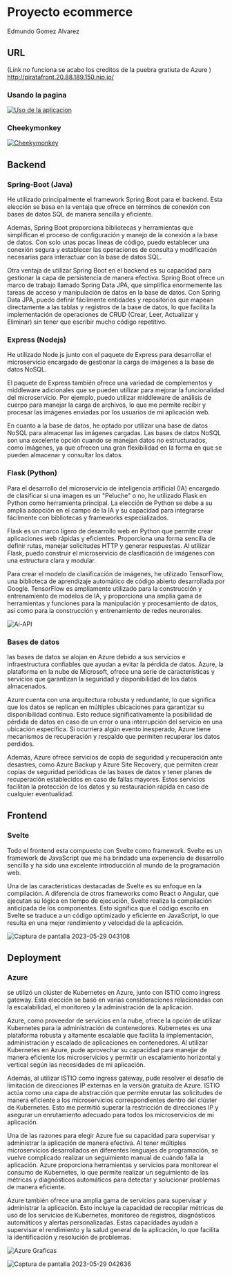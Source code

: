 # Proyecto ecommerce

Edmundo Gomez Alvarez

## URL

(Link no funciona se acabo los creditos de la puebra gratiuta de Azure ) http://piratafront.20.88.189.150.nip.io/ 

### Usando la pagina

[![Uso de la aplicacion](https://img.youtube.com/vi/Exd4EkSkOFw/0.jpg)](https://www.youtube.com/watch?v=Exd4EkSkOFw)

### Cheekymonkey

[![Cheekymonkey](https://img.youtube.com/vi/S0AM7Gs59F8/0.jpg)](https://www.youtube.com/watch?v=S0AM7Gs59F8)


## Backend

### Spring-Boot (Java)

He utilizado principalmente el framework Spring Boot para el backend. Esta elección se basa en la ventaja que ofrece en términos de conexión con bases de datos SQL de manera sencilla y eficiente.

Además, Spring Boot proporciona bibliotecas y herramientas que simplifican el proceso de configuración y manejo de la conexión a la base de datos. Con solo unas pocas líneas de código, puedo establecer una conexión segura y establecer las operaciones de consulta y modificación necesarias para interactuar con la base de datos SQL.

Otra ventaja de utilizar Spring Boot en el backend es su capacidad para gestionar la capa de persistencia de manera efectiva. Spring Boot ofrece un marco de trabajo llamado Spring Data JPA, que simplifica enormemente las tareas de acceso y manipulación de datos en la base de datos. Con Spring Data JPA, puedo definir fácilmente entidades y repositorios que mapean directamente a las tablas y registros de la base de datos, lo que facilita la implementación de operaciones de CRUD (Crear, Leer, Actualizar y Eliminar) sin tener que escribir mucho código repetitivo.

### Express (Nodejs)

He utilizado Node.js junto con el paquete de Express para desarrollar el microservicio encargado de gestionar la carga de imágenes a la base de datos NoSQL.

El paquete de Express también ofrece una variedad de complementos y middleware adicionales que se pueden utilizar para mejorar la funcionalidad del microservicio. Por ejemplo, puedo utilizar middleware de análisis de cuerpo para manejar la carga de archivos, lo que me permite recibir y procesar las imágenes enviadas por los usuarios de mi aplicación web.

En cuanto a la base de datos, he optado por utilizar una base de datos NoSQL para almacenar las imágenes cargadas. Las bases de datos NoSQL son una excelente opción cuando se manejan datos no estructurados, como imágenes, ya que ofrecen una gran flexibilidad en la forma en que se pueden almacenar y consultar los datos.


### Flask (Python)


Para el desarrollo del microservicio de inteligencia artificial (IA) encargado de clasificar si una imagen es un "Peluche" o no, he utilizado Flask en Python como herramienta principal. La elección de Python se debe a su amplia adopción en el campo de la IA y su capacidad para integrarse fácilmente con bibliotecas y frameworks especializados.

Flask es un marco ligero de desarrollo web en Python que permite crear aplicaciones web rápidas y eficientes. Proporciona una forma sencilla de definir rutas, manejar solicitudes HTTP y generar respuestas. Al utilizar Flask, puedo construir el microservicio de clasificación de imágenes con una estructura clara y modular.

Para crear el modelo de clasificación de imágenes, he utilizado TensorFlow, una biblioteca de aprendizaje automático de código abierto desarrollada por Google. TensorFlow es ampliamente utilizado para la construcción y entrenamiento de modelos de IA, y proporciona una amplia gama de herramientas y funciones para la manipulación y procesamiento de datos, así como para la construcción y entrenamiento de redes neuronales.

![Ai-API](https://github.com/edez5558/ecommerce-app-backend/assets/122659695/ee8aaadd-954d-4f9e-8fa8-2a1bab894745)

### Bases de datos 

las bases de datos se alojan en Azure debido a sus servicios e infraestructura confiables que ayudan a evitar la pérdida de datos. Azure, la plataforma en la nube de Microsoft, ofrece una serie de características y servicios que garantizan la seguridad y disponibilidad de los datos almacenados.

Azure cuenta con una arquitectura robusta y redundante, lo que significa que los datos se replican en múltiples ubicaciones para garantizar su disponibilidad continua. Esto reduce significativamente la posibilidad de pérdida de datos en caso de un error o una interrupción del servicio en una ubicación específica. Si ocurriera algún evento inesperado, Azure tiene mecanismos de recuperación y respaldo que permiten recuperar los datos perdidos.

Además, Azure ofrece servicios de copia de seguridad y recuperación ante desastres, como Azure Backup y Azure Site Recovery, que permiten crear copias de seguridad periódicas de las bases de datos y tener planes de recuperación establecidos en caso de fallas mayores. Estos servicios facilitan la protección de los datos y su restauración rápida en caso de cualquier eventualidad.


## Frontend

### Svelte

Todo el frontend esta compuesto con Svelte como framework. Svelte es un framework de JavaScript que me ha brindado una experiencia de desarrollo sencilla y ha sido una excelente introducción al mundo de la programación web.

Una de las características destacadas de Svelte es su enfoque en la compilación. A diferencia de otros frameworks como React o Angular, que ejecutan su lógica en tiempo de ejecución, Svelte realiza la compilación anticipada de los componentes. Esto significa que el código escrito en Svelte se traduce a un código optimizado y eficiente en JavaScript, lo que resulta en una mejor rendimiento y velocidad de la aplicación.

![Captura de pantalla 2023-05-29 043108](https://github.com/edez5558/ecommerce-app-backend/assets/122659695/92a0148f-07cf-41e8-bebd-e4468b115672)


## Deployment

### Azure

se utilizó un clúster de Kubernetes en Azure, junto con ISTIO como ingress gateway. Esta elección se basó en varias consideraciones relacionadas con la escalabilidad, el monitoreo y la administración de la aplicación.

Azure, como proveedor de servicios en la nube, ofrece la opción de utilizar Kubernetes para la administración de contenedores. Kubernetes es una plataforma robusta y altamente escalable que facilita la implementación, administración y escalado de aplicaciones en contenedores. Al utilizar Kubernetes en Azure, pude aprovechar su capacidad para manejar de manera eficiente los microservicios y permitir un escalamiento horizontal y vertical según las necesidades de mi aplicación.

Además, al utilizar ISTIO como ingress gateway, pude resolver el desafío de limitación de direcciones IP externas en la versión gratuita de Azure. ISTIO actúa como una capa de abstracción que permite enrutar las solicitudes de manera eficiente a los microservicios correspondientes dentro del clúster de Kubernetes. Esto me permitió superar la restricción de direcciones IP y asegurar un enrutamiento adecuado para todos los microservicios de mi aplicación.

Una de las razones para elegir Azure fue su capacidad para supervisar y administrar la aplicación de manera efectiva. Al tener múltiples microservicios desarrollados en diferentes lenguajes de programación, se vuelve complicado realizar un seguimiento manual de cuándo falla la aplicación. Azure proporciona herramientas y servicios para monitorear el consumo de Kubernetes, lo que permite realizar un seguimiento de las métricas y diagnósticos automáticos para detectar y solucionar problemas de manera eficiente.

Azure también ofrece una amplia gama de servicios para supervisar y administrar la aplicación. Esto incluye la capacidad de recopilar métricas de uso de los servicios de Kubernetes, monitoreo de registros, diagnósticos automáticos y alertas personalizadas. Estas capacidades ayudan a supervisar el rendimiento y la salud general de la aplicación, lo que facilita la identificación y resolución de problemas.

![Azure Graficas](https://github.com/edez5558/ecommerce-app-backend/assets/122659695/2a0b4090-93ae-41ca-baeb-197bd76a048e)

![Captura de pantalla 2023-05-29 042636](https://github.com/edez5558/ecommerce-app-backend/assets/122659695/30437410-1909-449b-b6a0-1d013d689fde)



